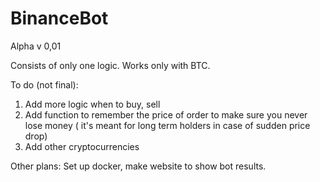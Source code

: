 # BinanceBot
Alpha v 0,01

Consists of only one logic. Works only with BTC. 

To do (not final):
1. Add more logic when to buy, sell
2. Add function to remember the price of order to make sure you never lose money ( it's meant for long term holders in case of sudden price drop)
3. Add other cryptocurrencies

Other plans:
Set up docker, make website to show bot results.


